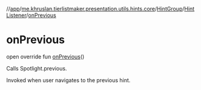 //[app](../../../../index.md)/[me.khruslan.tierlistmaker.presentation.utils.hints.core](../../index.md)/[HintGroup](../index.md)/[HintListener](index.md)/[onPrevious](on-previous.md)

# onPrevious

open override fun [onPrevious](on-previous.md)()

Calls Spotlight.previous.

Invoked when user navigates to the previous hint.
